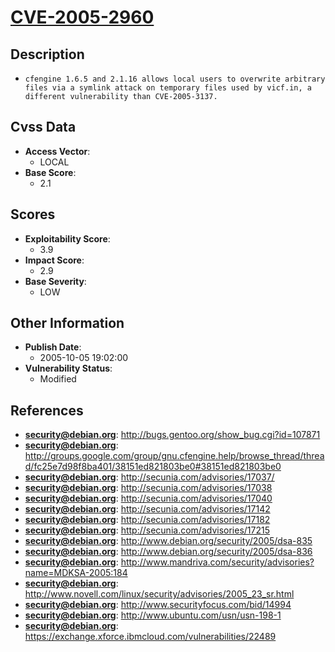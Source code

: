 
# [CVE-2005-2960](http://bugs.gentoo.org/show_bug.cgi?id=107871)

## Description

- `cfengine 1.6.5 and 2.1.16 allows local users to overwrite arbitrary files via a symlink attack on temporary files used by vicf.in, a different vulnerability than CVE-2005-3137.`

## Cvss Data

- **Access Vector**:
  - LOCAL
- **Base Score**:
  - 2.1

## Scores

- **Exploitability Score**:
  - 3.9
- **Impact Score**:
  - 2.9
- **Base Severity**:
  - LOW

## Other Information

- **Publish Date**:
  - 2005-10-05 19:02:00
- **Vulnerability Status**:
  - Modified

## References

- **security@debian.org**: http://bugs.gentoo.org/show_bug.cgi?id=107871
- **security@debian.org**: http://groups.google.com/group/gnu.cfengine.help/browse_thread/thread/fc25e7d98f8ba401/38151ed821803be0#38151ed821803be0
- **security@debian.org**: http://secunia.com/advisories/17037/
- **security@debian.org**: http://secunia.com/advisories/17038
- **security@debian.org**: http://secunia.com/advisories/17040
- **security@debian.org**: http://secunia.com/advisories/17142
- **security@debian.org**: http://secunia.com/advisories/17182
- **security@debian.org**: http://secunia.com/advisories/17215
- **security@debian.org**: http://www.debian.org/security/2005/dsa-835
- **security@debian.org**: http://www.debian.org/security/2005/dsa-836
- **security@debian.org**: http://www.mandriva.com/security/advisories?name=MDKSA-2005:184
- **security@debian.org**: http://www.novell.com/linux/security/advisories/2005_23_sr.html
- **security@debian.org**: http://www.securityfocus.com/bid/14994
- **security@debian.org**: http://www.ubuntu.com/usn/usn-198-1
- **security@debian.org**: https://exchange.xforce.ibmcloud.com/vulnerabilities/22489
